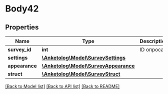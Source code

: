 # Body42

## Properties
Name | Type | Description | Notes
------------ | ------------- | ------------- | -------------
**survey_id** | **int** | ID опроса | 
**settings** | [**\Anketolog\Model\SurveySettings**](SurveySettings.md) |  | 
**appearance** | [**\Anketolog\Model\SurveyAppearance**](SurveyAppearance.md) |  | 
**struct** | [**\Anketolog\Model\SurveyStruct**](SurveyStruct.md) |  | 

[[Back to Model list]](../README.md#documentation-for-models) [[Back to API list]](../README.md#documentation-for-api-endpoints) [[Back to README]](../README.md)


